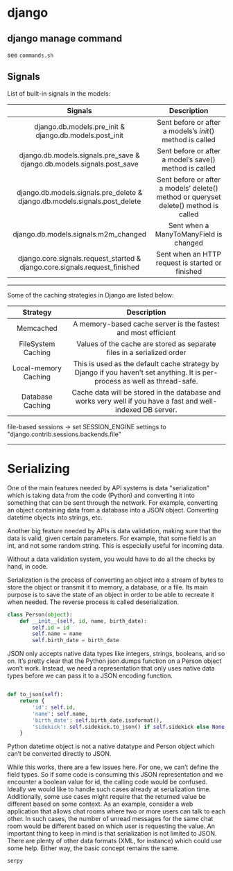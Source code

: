 # django

## django manage command
see `commands.sh`


## Signals

List of built-in signals in the models:


| Signals |	Description|
| :---: | :---: | 
|django.db.models.pre_init & django.db.models.post_init 	| Sent before or after a models’s _init_() method is called |
|django.db.models.signals.pre_save & django.db.models.signals.post_save 	| Sent before or after a model’s save() method is called |
|django.db.models.signals.pre_delete & django.db.models.signals.post_delete |	Sent before or after a models’ delete() method or queryset delete() method is called |
|django.db.models.signals.m2m_changed |	Sent when a ManyToManyField is changed |
|django.core.signals.request_started & django.core.signals.request_finished |	Sent when an HTTP request is started or finished |


****


Some of the caching strategies in Django are listed below:

|Strategy |	Description |
| :---: | :---: | 
|Memcached |	A memory-based cache server is the fastest and most efficient |
|FileSystem Caching |	Values of the cache are stored as separate files in a serialized order|
|Local-memory Caching |	This is used as the default cache strategy by Django if you haven’t set anything. It is per-process as well as thread-safe.|
|Database Caching | 	Cache data will be stored in the database and works very well if you have a fast and well-indexed DB server.|

file-based sessions -> set SESSION_ENGINE settings to "django.contrib.sessions.backends.file"

****
# Serializing
One of the main features needed by API systems is data "serialization" which is taking data from the code (Python) and converting it into something that can be sent through the network. For example, converting an object containing data from a database into a JSON object. Converting datetime objects into strings, etc.

Another big feature needed by APIs is data validation, making sure that the data is valid, given certain parameters. For example, that some field is an int, and not some random string. This is especially useful for incoming data.

Without a data validation system, you would have to do all the checks by hand, in code.

Serialization is the process of converting an object into a stream of bytes to store the object or transmit it to memory, a database, or a file. Its main purpose is to save the state of an object in order to be able to recreate it when needed. The reverse process is called deserialization.

```python
class Person(object):
    def __init__(self, id, name, birth_date):
        self.id = id
        self.name = name
        self.birth_date = birth_date
```

JSON only accepts native data types like integers, strings, booleans, and so on. It’s pretty clear that the Python json.dumps function on a Person object won’t work. Instead, we need a representation that only uses native data types before we can pass it to a JSON encoding function.

```python

def to_json(self):
    return {
        'id': self.id,
        'name': self.name,
        'birth_date': self.birth_date.isoformat(),
        'sidekick': self.sidekick.to_json() if self.sidekick else None,
    }
```
Python datetime object is not a native datatype and Person object which can’t be converted directly to JSON.


While this works, there are a few issues here. For one, we can’t define the field types. So if some code is consuming this JSON representation and we encounter a boolean value for id, the calling code would be confused. Ideally we would like to handle such cases already at serialization time. Additionally, some use cases might require that the returned value be different based on some context. As an example, consider a web application that allows chat rooms where two or more users can talk to each other. In such cases, the number of unread messages for the same chat room would be different based on which user is requesting the value.
An important thing to keep in mind is that serialization is not limited to JSON. There are plenty of other data formats (XML, for instance) which could use some help. Either way, the basic concept remains the same.

`serpy`
